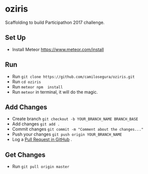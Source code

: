 # oziris
Scaffolding to build Participathon 2017 challenge.
## Set Up
- Install Meteor https://www.meteor.com/install
## Run
- Run `git clone https://github.com/camilosegura/oziris.git`
- Run `cd oziris`
- Run `meteor npm  install`
- Run `meteor` in terminal, it will do the magic.
## Add Changes
- Create branch `git checkout -b YOUR_BRANCH_NAME BRANCH_BASE`
- Add changes `git add .`
- Commit changes `git commit -m "Comment about the changes..."`
- Push your changes `git push origin YOUR_BRANCH_NAME`
- Log a [Pull Request in GitHub](https://help.github.com/articles/creating-a-pull-request/) .
## Get Changes
- Run `git pull origin master` 
